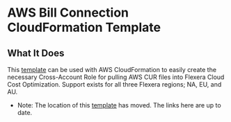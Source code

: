# AWS Bill Connection CloudFormation Template

## What It Does

This [template](https://github.com/flexera-public/cmp-onboarding/blob/master/Optima/cloudformation-template/FlexeraBillConnection.template) can be used with AWS CloudFormation to easily create the necessary Cross-Account Role for pulling AWS CUR files into Flexera Cloud Cost Optimization. Support exists for all three Flexera regions; NA, EU, and AU.

* Note: The location of this [template](https://github.com/flexera-public/cmp-onboarding/blob/master/Optima/cloudformation-template/FlexeraBillConnection.template) has moved. The links here are up to date.